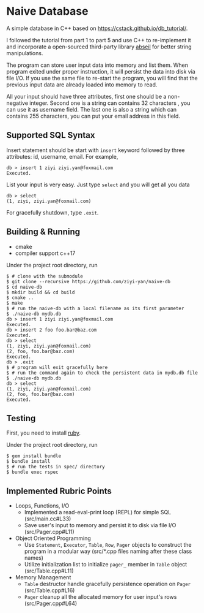 # Naive Database

A simple database in C++ based on https://cstack.github.io/db_tutorial/.

I followed the tutorial from part 1 to part 5 and use C++ to re-implement it and incorporate a open-sourced third-party library [abseil](http://abseil.io) for better string manipulations.

The program can store user input data into memory and list them. When program exited under proper instruction, it will
persist the data into disk via file I/O. If you use the same file to re-start the program, you will find that the previous
input data are already loaded into memory to read.

All your input should have three attributes, first one should be a non-negative integer. Second one is a string can contains 32 characters
, you can use it as username field. The last one is also a string which can contains 255 characters, you can put your email address in this field.

## Supported SQL Syntax
Insert statement should be start with `insert` keyword followed by three attributes: id, username, email. For example,
```
db > insert 1 ziyi ziyi.yan@foxmail.com
Executed.
```
List your input is very easy. Just type `select` and you will get all you data
```
db > select
(1, ziyi, ziyi.yan@foxmail.com)
```
For gracefully shutdown, type `.exit`.

## Building & Running

- cmake
- compiler support c++17

Under the project root directory, run
```
$ # clone with the submodule
$ git clone --recursive https://github.com/ziyi-yan/naive-db
$ cd naive-db
$ mkdir build && cd build
$ cmake ..
$ make
$ # run the naive-db with a local filename as its first parameter
$ ./naive-db mydb.db
db > insert 1 ziyi ziyi.yan@foxmail.com
Executed.
db > insert 2 foo foo.bar@baz.com
Executed.
db > select
(1, ziyi, ziyi.yan@foxmail.com)
(2, foo, foo.bar@baz.com)
Executed.
db > .exit
$ # program will exit gracefully here
$ # run the command again to check the persistent data in mydb.db file
$ ./naive-db mydb.db
db > select
(1, ziyi, ziyi.yan@foxmail.com)
(2, foo, foo.bar@baz.com)
Executed.
```

## Testing
First, you need to install [ruby](http://www.ruby-lang.org).

Under the project root directory, run
```
$ gem install bundle
$ bundle install
$ # run the tests in spec/ directory
$ bundle exec rspec
```

## Implemented Rubric Points

- Loops, Functions, I/O
    - Implemented a read-eval-print loop (REPL) for simple SQL (src/main.cc#L33)
    - Save user's input to memory and persist it to disk via file I/O (src/Pager.cpp#L11)
- Object Oriented Programming
    - Use `Statement`, `Executor`, `Table`, `Row`, `Pager` objects to construct the program in a modular way (src/*.cpp files naming after these class names)
    - Utilize initialization list to initialize `pager_` member in `Table` object (src/Table.cpp#L11)
- Memory Management
    - `Table` destructor handle gracefully persistence operation on `Pager` (src/Table.cpp#L16)
    - `Pager` cleanup all the allocated memory for user input's rows (src/Pager.cpp#L64)
